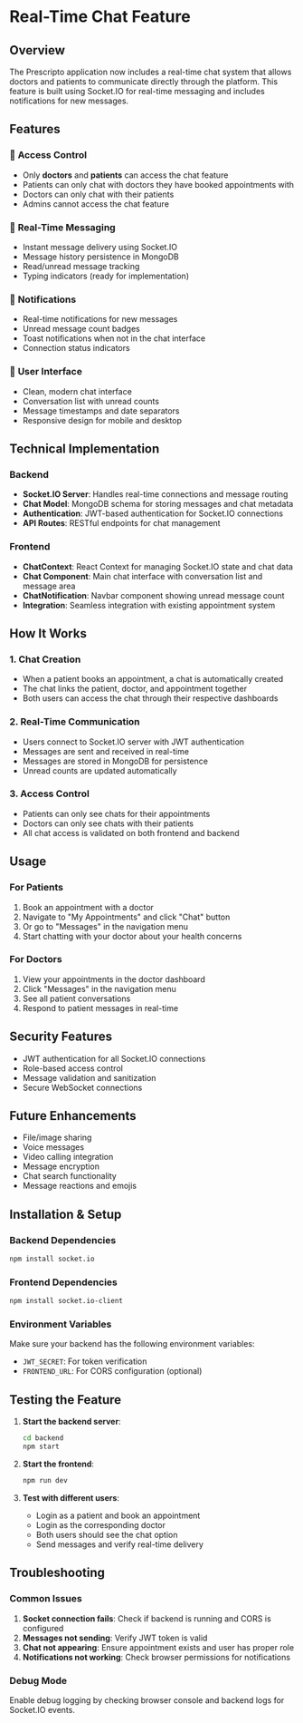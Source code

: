 # Real-Time Chat Feature

## Overview
The Prescripto application now includes a real-time chat system that allows doctors and patients to communicate directly through the platform. This feature is built using Socket.IO for real-time messaging and includes notifications for new messages.

## Features

### 🔐 **Access Control**
- Only **doctors** and **patients** can access the chat feature
- Patients can only chat with doctors they have booked appointments with
- Doctors can only chat with their patients
- Admins cannot access the chat feature

### 💬 **Real-Time Messaging**
- Instant message delivery using Socket.IO
- Message history persistence in MongoDB
- Read/unread message tracking
- Typing indicators (ready for implementation)

### 🔔 **Notifications**
- Real-time notifications for new messages
- Unread message count badges
- Toast notifications when not in the chat interface
- Connection status indicators

### 📱 **User Interface**
- Clean, modern chat interface
- Conversation list with unread counts
- Message timestamps and date separators
- Responsive design for mobile and desktop

## Technical Implementation

### Backend
- **Socket.IO Server**: Handles real-time connections and message routing
- **Chat Model**: MongoDB schema for storing messages and chat metadata
- **Authentication**: JWT-based authentication for Socket.IO connections
- **API Routes**: RESTful endpoints for chat management

### Frontend
- **ChatContext**: React Context for managing Socket.IO state and chat data
- **Chat Component**: Main chat interface with conversation list and message area
- **ChatNotification**: Navbar component showing unread message count
- **Integration**: Seamless integration with existing appointment system

## How It Works

### 1. **Chat Creation**
- When a patient books an appointment, a chat is automatically created
- The chat links the patient, doctor, and appointment together
- Both users can access the chat through their respective dashboards

### 2. **Real-Time Communication**
- Users connect to Socket.IO server with JWT authentication
- Messages are sent and received in real-time
- Messages are stored in MongoDB for persistence
- Unread counts are updated automatically

### 3. **Access Control**
- Patients can only see chats for their appointments
- Doctors can only see chats with their patients
- All chat access is validated on both frontend and backend

## Usage

### For Patients
1. Book an appointment with a doctor
2. Navigate to "My Appointments" and click "Chat" button
3. Or go to "Messages" in the navigation menu
4. Start chatting with your doctor about your health concerns

### For Doctors
1. View your appointments in the doctor dashboard
2. Click "Messages" in the navigation menu
3. See all patient conversations
4. Respond to patient messages in real-time

## Security Features
- JWT authentication for all Socket.IO connections
- Role-based access control
- Message validation and sanitization
- Secure WebSocket connections

## Future Enhancements
- File/image sharing
- Voice messages
- Video calling integration
- Message encryption
- Chat search functionality
- Message reactions and emojis

## Installation & Setup

### Backend Dependencies
```bash
npm install socket.io
```

### Frontend Dependencies
```bash
npm install socket.io-client
```

### Environment Variables
Make sure your backend has the following environment variables:
- `JWT_SECRET`: For token verification
- `FRONTEND_URL`: For CORS configuration (optional)

## Testing the Feature

1. **Start the backend server**:
   ```bash
   cd backend
   npm start
   ```

2. **Start the frontend**:
   ```bash
   npm run dev
   ```

3. **Test with different users**:
   - Login as a patient and book an appointment
   - Login as the corresponding doctor
   - Both users should see the chat option
   - Send messages and verify real-time delivery

## Troubleshooting

### Common Issues
1. **Socket connection fails**: Check if backend is running and CORS is configured
2. **Messages not sending**: Verify JWT token is valid
3. **Chat not appearing**: Ensure appointment exists and user has proper role
4. **Notifications not working**: Check browser permissions for notifications

### Debug Mode
Enable debug logging by checking browser console and backend logs for Socket.IO events.
